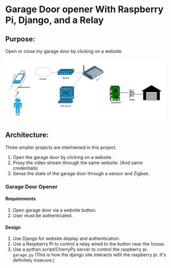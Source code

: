 
# **Garage Door opener With Raspberry Pi, Django, and a Relay**

## Purpose:
Open or close my garage door by clicking on a website.

![full archictecture](https://github.com/alkelaun/garage2/blob/master/raspberrypi/garagedoor.jpg)

## Architecture:
Three smaller projects are intertwined in this project.
1. Open the garage door by clicking on a website.
2. Proxy the video stream through the same website. (And same credentials)
3. Sense the state of the garage door through a sensor and Zigbee.

### Garage Door Opener
#### Requirements
1. Open garage door via a website button.
2. User must be authenticated.

#### Design
1. Use Django for website display and authentication.
2. Use a Raspberry Pi to control a relay wired to the button near the house.
3. Use a python script/CherryPy server to control the raspberry pi. `garage.py`
(This is how the django site interacts with the raspberry pi. It's definitely insecure.)


